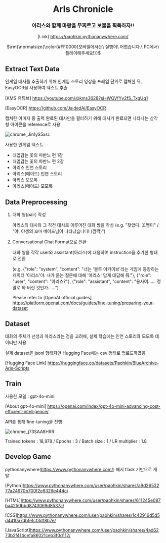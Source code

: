 <div align="center">
  
  # ArIs Chronicle
  
  ### 아리스와 함께 마왕을 무찌르고 보물을 획득하자!!

  [Link] https://paohkin.pythonanywhere.com/
  
  <p>$\rm{\normalsize{\color{#FF0000}모바일에서는\ 실행이\ 어렵습니다.\ PC에서\ 플레이해주세요!}}$</p>
  
</div>


## Extract Text Data

인게임 대사를 추출하기 위해 인게임 스토리 영상을 프레임 단위로 캡쳐한 뒤, EasyOCR을 사용하여 텍스트 추출

[KMS 유튜브] https://youtube.com/@kms3628?si=WQVfYy2fS_TxgUq1

[EasyOCR] https://github.com/JaidedAI/EasyOCR

캡쳐한 이미지 중 출력 완료된 대사만을 필터하기 위해 대사가 완료되면 나타나는 삼각형 아이콘을 reference로 사용

![chrome_Jin1yS5xsL](https://github.com/user-attachments/assets/5cbc67ce-de6e-4b60-bedc-5f990df49d34)

사용한 인게임 텍스트
- 태엽감는 꽃의 파반느 편 1장
- 태엽감는 꽃의 파반느 편 2장
- 아리스 인연 스토리
- 아리스(메이드) 인연 스토리
- 아리스 모모톡
- 아리스(메이드) 모모톡


## Data Preprocessing

1. 대화 쌍(pair) 작성

   아리스의 대사와 그 직전 대사로 이루어진 대화 쌍을 작성 (e.g. "찾았다. 꼬맹이" / "야, 야생의 꼬마 메이드님이 나타났습니다! (깜짝)")
  
2. Conversational Chat Format으로 전환

   대화 쌍을 각각 user와 assistant(아리스)에 대응하여 instruction을 추가한 형태로 전환
   
   (e.g. {"role": "system", "content": "너는 '블루 아카이브'라는 게임에 등장하는 캐릭터 '아리스'야. 내가 묻는 질문에 대해 '아리스' 답게 대답해 줘."},
   {"role": "user", "content": "아리스?"},
   {"role": "assistant", "content": "용사여…… 정말로 와 버린 것인가……")

   Please refer to [OpenAI official guides] https://platform.openai.com/docs/guides/fine-tuning/preparing-your-dataset


## Dataset

대화의 주체가 선생과 아리스라는 점을 고려해, 실제 학습에는 인연 스토리와 모모톡 데이터만 사용

실제 dataset은 jsonl 형태지만 Hugging Face에는 csv 형태로 업로드하였음

[Hugging Face Link] https://huggingface.co/datasets/Paohkin/BlueArchive-Aris-Scripts


## Train

사용한 모델 : gpt-4o-mini

[About gpt-4o-mini] https://openai.com/index/gpt-4o-mini-advancing-cost-efficient-intelligence/

API를 통해 fine-tuning을 진행

![chrome_j73SAA8HRR](https://github.com/user-attachments/assets/4bede174-aed3-4187-99cf-cf9b36dbde6f)

Trained tokens : 18,978 / Epochs : 3 / Batch size : 1 / LR multiplier : 1.8


## Develop Game

pythonanywhere(https://www.pythonanywhere.com/) 에서 flask 기반으로 개발

[Python]https://www.pythonanywhere.com/user/paohkin/shares/a9d2653277a24970b700f2e8326e444c/

[HTML]https://www.pythonanywhere.com/user/paohkin/shares/611245e097ba4250bbd8743069d8537a/

[CSS]https://www.pythonanywhere.com/user/paohkin/shares/1c42916d5d5d4410a7dbfefcf3d18b7e/

[JavaScript]https://www.pythonanywhere.com/user/paohkin/shares/4ad6273b2f414cefa86021ceb3f0d112/
